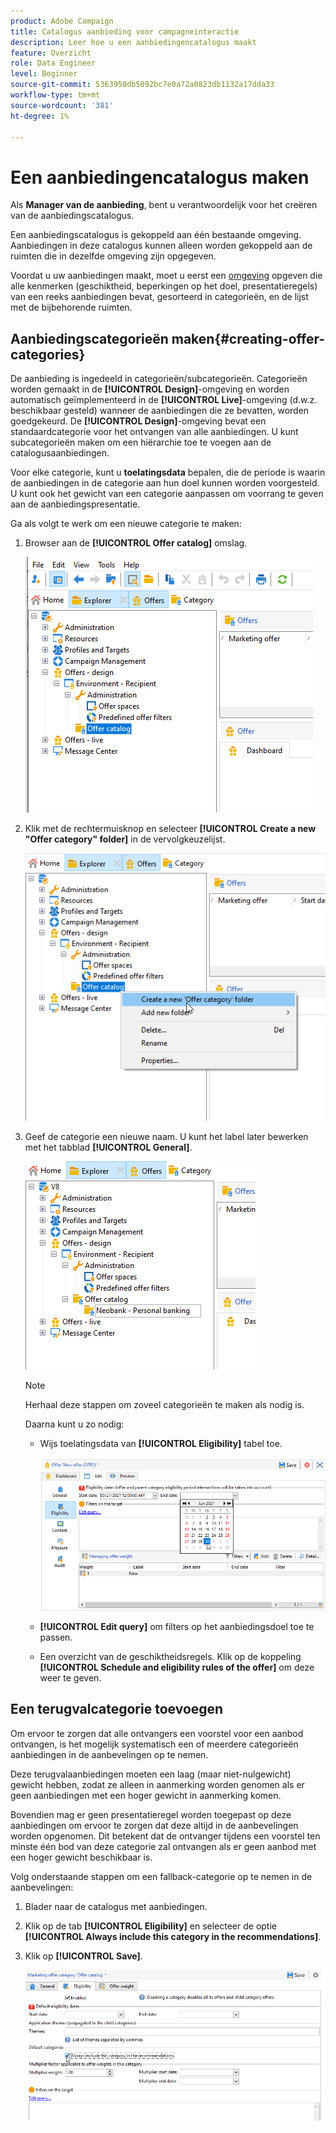 ```yaml
---
product: Adobe Campaign
title: Catalogus aanbieding voor campagneinteractie
description: Leer hoe u een aanbiedingencatalogus maakt
feature: Overzicht
role: Data Engineer
level: Beginner
source-git-commit: 5363950db5092bc7e0a72a0823db1132a17dda33
workflow-type: tm+mt
source-wordcount: '381'
ht-degree: 1%

---
```


# Een aanbiedingencatalogus maken

Als **Manager van de aanbieding**, bent u verantwoordelijk voor het creëren van de aanbiedingscatalogus.

Een aanbiedingscatalogus is gekoppeld aan één bestaande omgeving. Aanbiedingen in deze catalogus kunnen alleen worden gekoppeld aan de ruimten die in dezelfde omgeving zijn opgegeven.

Voordat u uw aanbiedingen maakt, moet u eerst een [omgeving](interaction-env.md) opgeven die alle kenmerken (geschiktheid, beperkingen op het doel, presentatieregels) van een reeks aanbiedingen bevat, gesorteerd in categorieën, en de lijst met de bijbehorende ruimten.

## Aanbiedingscategorieën maken{#creating-offer-categories}

De aanbieding is ingedeeld in categorieën/subcategorieën. Categorieën worden gemaakt in de **[!UICONTROL Design]**-omgeving en worden automatisch geïmplementeerd in de **[!UICONTROL Live]**-omgeving (d.w.z. beschikbaar gesteld) wanneer de aanbiedingen die ze bevatten, worden goedgekeurd. De **[!UICONTROL Design]**-omgeving bevat een standaardcategorie voor het ontvangen van alle aanbiedingen. U kunt subcategorieën maken om een hiërarchie toe te voegen aan de catalogusaanbiedingen.

Voor elke categorie, kunt u **toelatingsdata** bepalen, die de periode is waarin de aanbiedingen in de categorie aan hun doel kunnen worden voorgesteld. U kunt ook het gewicht van een categorie aanpassen om voorrang te geven aan de aanbiedingspresentatie.

Ga als volgt te werk om een nieuwe categorie te maken:

1. Browser aan de **[!UICONTROL Offer catalog]** omslag.

   ![](assets/offer_cat_create_001.png)

1. Klik met de rechtermuisknop en selecteer **[!UICONTROL Create a new "Offer category" folder]** in de vervolgkeuzelijst.

   ![](assets/offer_cat_create_002.png)

1. Geef de categorie een nieuwe naam. U kunt het label later bewerken met het tabblad **[!UICONTROL General]**.

   ![](assets/offer_cat_create_003.png)

   >[!NOTE]
   >
   >Herhaal deze stappen om zoveel categorieën te maken als nodig is.

   Daarna kunt u zo nodig:

   * Wijs toelatingsdata van **[!UICONTROL Eligibility]** tabel toe.

      ![](assets/offer_cat_create_004.png)

   * **[!UICONTROL Edit query]** om filters op het aanbiedingsdoel toe te passen.

   * Een overzicht van de geschiktheidsregels. Klik op de koppeling **[!UICONTROL Schedule and eligibility rules of the offer]** om deze weer te geven.

## Een terugvalcategorie toevoegen

Om ervoor te zorgen dat alle ontvangers een voorstel voor een aanbod ontvangen, is het mogelijk systematisch een of meerdere categorieën aanbiedingen in de aanbevelingen op te nemen.

Deze terugvalaanbiedingen moeten een laag (maar niet-nulgewicht) gewicht hebben, zodat ze alleen in aanmerking worden genomen als er geen aanbiedingen met een hoger gewicht in aanmerking komen.

Bovendien mag er geen presentatieregel worden toegepast op deze aanbiedingen om ervoor te zorgen dat deze altijd in de aanbevelingen worden opgenomen. Dit betekent dat de ontvanger tijdens een voorstel ten minste één bod van deze categorie zal ontvangen als er geen aanbod met een hoger gewicht beschikbaar is.

Volg onderstaande stappen om een fallback-categorie op te nemen in de aanbevelingen:

1. Blader naar de catalogus met aanbiedingen.
1. Klik op de tab **[!UICONTROL Eligibility]** en selecteer de optie **[!UICONTROL Always include this category in the recommendations]**.
1. Klik op **[!UICONTROL Save]**.

   ![](assets/offer_cat_default_001.png)

